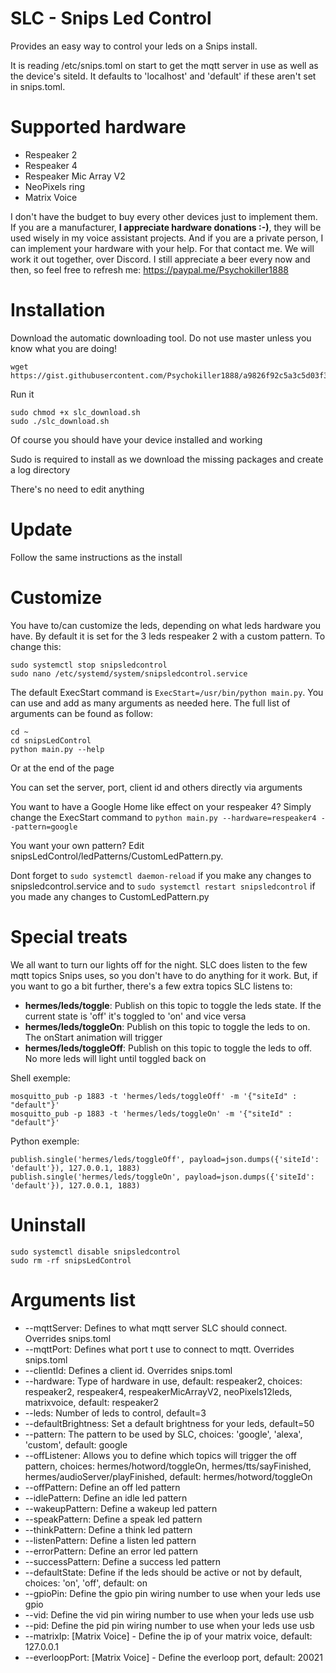 # SLC - Snips Led Control
Provides an easy way to control your leds on a Snips install.

It is reading /etc/snips.toml on start to get the mqtt server in use as well as the device's siteId. It defaults to 'localhost' and 'default' if these aren't set in snips.toml.


# Supported hardware
- Respeaker 2
- Respeaker 4
- Respeaker Mic Array V2
- NeoPixels ring
- Matrix Voice

I don't have the budget to buy every other devices just to implement them. If you are a manufacturer, **I appreciate hardware donations :-)**, they will be used wisely in my voice assistant projects.
And if you are a private person, I can implement your hardware with your help. For that contact me. We will work it out together, over Discord. I still appreciate a beer every now and then, so feel free to refresh me: https://paypal.me/Psychokiller1888


# Installation

Download the automatic downloading tool. Do not use master unless you know what you are doing!
```
wget https://gist.githubusercontent.com/Psychokiller1888/a9826f92c5a3c5d03f34d182fda1ce4c/raw/6f31a789c95f0571b1a4e03838c63fbadd0e1d0f/slc_download.sh
```

Run it

```
sudo chmod +x slc_download.sh
sudo ./slc_download.sh
```

Of course you should have your device installed and working

Sudo is required to install as we download the missing packages and create a log directory

There's no need to edit anything


# Update

Follow the same instructions as the install


# Customize

You have to/can customize the leds, depending on what leds hardware you have. By default it is set for the 3 leds respeaker 2 with a custom pattern. To change this:

```
sudo systemctl stop snipsledcontrol
sudo nano /etc/systemd/system/snipsledcontrol.service
```

The default ExecStart command is `ExecStart=/usr/bin/python main.py`. You can use and add as many arguments as needed here.
The full list of arguments can be found as follow:

```
cd ~
cd snipsLedControl
python main.py --help
```

Or at the end of the page

You can set the server, port, client id and others directly via arguments

You want to have a Google Home like effect on your respeaker 4? Simply change the ExecStart command to `python main.py --hardware=respeaker4 --pattern=google`

You want your own pattern? Edit snipsLedControl/ledPatterns/CustomLedPattern.py.

Dont forget to `sudo systemctl daemon-reload` if you make any changes to snipsledcontrol.service and to `sudo systemctl restart snipsledcontrol` if you made any changes to CustomLedPattern.py

# Special treats
We all want to turn our lights off for the night. SLC does listen to the few mqtt topics Snips uses, so you don't have to do anything for it work. But, if you want to go a bit further, there's a few extra topics SLC listens to:

- **hermes/leds/toggle**: Publish on this topic to toggle the leds state. If the current state is 'off' it's toggled to 'on' and vice versa
- **hermes/leds/toggleOn**: Publish on this topic to toggle the leds to on. The onStart animation will trigger
- **hermes/leds/toggleOff**: Publish on this topic to toggle the leds to off. No more leds will light until toggled back on

Shell exemple:

```
mosquitto_pub -p 1883 -t 'hermes/leds/toggleOff' -m '{"siteId" : "default"}'
mosquitto_pub -p 1883 -t 'hermes/leds/toggleOn' -m '{"siteId" : "default"}'
```

Python exemple:

```
publish.single('hermes/leds/toggleOff', payload=json.dumps({'siteId': 'default'}), 127.0.0.1, 1883)
publish.single('hermes/leds/toggleOn', payload=json.dumps({'siteId': 'default'}), 127.0.0.1, 1883)
```

# Uninstall

```
sudo systemctl disable snipsledcontrol
sudo rm -rf snipsLedControl
```


# Arguments list

- --mqttServer: Defines to what mqtt server SLC should connect. Overrides snips.toml
- --mqttPort: Defines what port t use to connect to mqtt. Overrides snips.toml
- --clientId: Defines a client id. Overrides snips.toml
- --hardware: Type of hardware in use, default: respeaker2, choices: respeaker2, respeaker4, respeakerMicArrayV2, neoPixels12leds, matrixvoice, default: respeaker2
- --leds: Number of leds to control, default=3
- --defaultBrightness: Set a default brightness for your leds, default=50
- --pattern: The pattern to be used by SLC, choices: 'google', 'alexa', 'custom', default: google
- --offListener: Allows you to define which topics will trigger the off pattern, choices: hermes/hotword/toggleOn, hermes/tts/sayFinished, hermes/audioServer/playFinished, default: hermes/hotword/toggleOn
- --offPattern: Define an off led pattern
- --idlePattern: Define an idle led pattern
- --wakeupPattern: Define a wakeup led pattern
- --speakPattern: Define a speak led pattern
- --thinkPattern: Define a think led pattern
- --listenPattern: Define a listen led pattern
- --errorPattern: Define an error led pattern
- --successPattern: Define a success led pattern
- --defaultState: Define if the leds should be active or not by default, choices: 'on', 'off', default: on
- --gpioPin: Define the gpio pin wiring number to use when your leds use gpio
- --vid: Define the vid pin wiring number to use when your leds use usb
- --pid: Define the pid pin wiring number to use when your leds use usb
- --matrixIp: [Matrix Voice] - Define the ip of your matrix voice, default: 127.0.0.1
- --everloopPort: [Matrix Voice] - Define the everloop port, default: 20021
